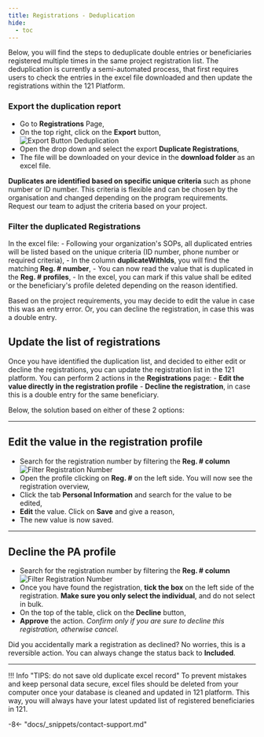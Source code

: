 ```yaml
---
title: Registrations - Deduplication
hide:
  - toc
---
```


Below, you will find the steps to deduplicate double entries or beneficiaries registered multiple times in the same project registration list. The deduplication is currently a semi-automated process, that first requires users to check the entries in the excel file downloaded and then update the registrations within the 121 Platform.

### Export the duplication report

- Go to **Registrations** Page,
- On the top right, click on the **Export** button,![Export Button Deduplication](../assets/img/ExportbuttonRegistrations.png)
- Open the drop down and select the export **Duplicate Registrations**,
- The file will be downloaded on your device in the **download folder** as an excel file.

**Duplicates are identified based on specific unique criteria** such as phone number or ID number. This criteria is flexible and can be chosen by the organisation and changed depending on the program requirements. Request our team to adjust the criteria based on your project.

### Filter the duplicated Registrations

In the excel file:
    - Following your organization's SOPs, all duplicated entries will be listed based on the unique criteria (ID number, phone number or required criteria),
    - In the column **duplicateWithIds**, you will find the matching **Reg. # number**,
    - You can now read the value that is duplicated in the **Reg. # profiles**,
    - In the excel, you can mark if this value shall be edited or the beneficiary's profile deleted depending on the reason identified.

Based on the project requirements, you may decide to edit the value in case this was an entry error. Or, you can decline the registration, in case this was a double entry.

## Update the list of registrations

Once you have identified the duplication list, and decided to either edit or decline the registrations, you can update the registration list in the 121 platform.
You can perform 2 actions in the **Registrations** page:
    - **Edit the value directly in the registration profile**
    - **Decline the registration**, in case this is a double entry for the same beneficiary.

Below, the solution based on either of these 2 options:

---

## Edit the value in the registration profile

- Search for the registration number by filtering the **Reg. # column** ![Filter Registration Number](../assets/img/FilterRegistrationNumber.png)
- Open the profile clicking on **Reg. #** on the left side. You will now see the registration overview,
- Click the tab **Personal Information** and search for the value to be edited,
- **Edit** the value. Click on **Save** and give a reason,
- The new value is now saved.

---

## Decline the PA profile

- Search for the registration number by filtering the **Reg. # column** ![Filter Registration Number](../assets/img/FilterRegistrationNumber.png)
- Once you have found the registration, **tick the box** on the left side of the registration. **Make sure you only select the individual**, and do not select in bulk.
- On the top of the table, click on the **Decline** button,
- **Approve** the action. *Confirm only if you are sure to decline this registration, otherwise cancel.*

Did you accidentally mark a registration as declined? No worries, this is a reversible action. You can always change the status back to **Included**.

---

!!! Info "TIPS: do not save old duplicate excel record"
    To prevent mistakes and keep personal data secure, excel files should be deleted from your computer once your database is cleaned and updated in 121 platform. This way, you will always have your latest updated list of registered beneficiaries in 121.

-8<- "docs/_snippets/contact-support.md"
